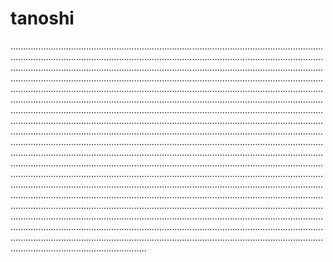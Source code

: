 # tanoshi
..........................................................................................................................................................................................................................................................................................................................................................................................................................................................................................................................................................................................................................................................................................................................................................................................................................................................................................................................................................................................................................................................................................................................................................................................................................................................................................................................................................................................................................................................................................................................................................................................................................................................................................................................................................................................................................................................................................................................................................................................................................................................................................................................................................................................................................................................................................................................................................................................................................................................................................................